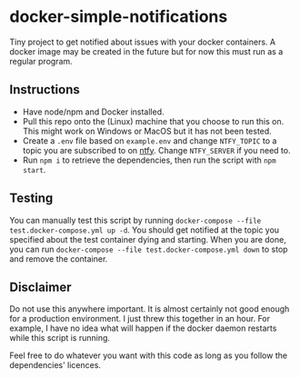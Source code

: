 # docker-simple-notifications
Tiny project to get notified about issues with your docker containers. A docker image may be created in the future but for now this must run as a regular program.

## Instructions
- Have node/npm and Docker installed.
- Pull this repo onto the (Linux) machine that you choose to run this on. This might work on Windows or MacOS but it has not been tested.
- Create a `.env` file based on `example.env` and change `NTFY_TOPIC` to a topic you are subscribed to on [ntfy](https://ntfy.sh/). Change `NTFY_SERVER` if you need to.
- Run `npm i` to retrieve the dependencies, then run the script with `npm start`.

## Testing
You can manually test this script by running `docker-compose --file test.docker-compose.yml up -d`. You should get notified at the topic you specified about the test container dying and starting. When you are done, you can run `docker-compose --file test.docker-compose.yml down` to stop and remove the container.

## Disclaimer
Do not use this anywhere important. It is almost certainly not good enough for a production environment. I just threw this together in an hour. For example, I have no idea what will happen if the docker daemon restarts while this script is running.

Feel free to do whatever you want with this code as long as you follow the dependencies' licences.